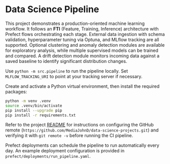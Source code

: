 # Data Science Pipeline

This project demonstrates a production-oriented machine learning workflow. It
follows an **FTI** (Feature, Training, Inference) architecture with Prefect
flows orchestrating each stage. External data ingestion with schema validation,
hyperparameter tuning via Optuna, and MLflow tracking are all supported.
Optional clustering and anomaly detection modules are available for exploratory
analysis, while multiple supervised models can be trained and compared. A
drift detection module monitors incoming data against a saved baseline to
identify significant distribution changes.

Use `python -m src.pipeline` to run the pipeline locally. Set
`MLFLOW_TRACKING_URI` to point at your tracking server if necessary.

Create and activate a Python virtual environment, then install the required
packages:

```bash
python -m venv .venv
source .venv/bin/activate
pip install --upgrade pip
pip install -r requirements.txt
```

Refer to the project [README](../README.md) for instructions on configuring the
GitHub remote (`https://github.com/MediaJohnD/data-science-projects.git`) and
verifying it with `git remote -v` before running the CI pipeline.

Prefect deployments can schedule the pipeline to run automatically every day.
An example deployment configuration is provided in
`prefect/deployments/run_pipeline.yaml`.
